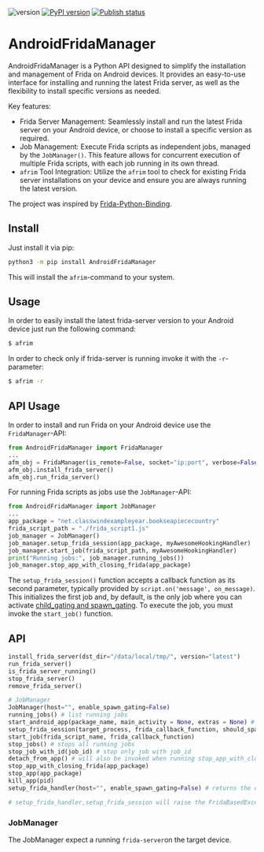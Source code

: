 ![version](https://img.shields.io/badge/version-1.8.3-blue) [![PyPI version](https://badge.fury.io/py/AndroidFridaManager.svg)](https://badge.fury.io/py/AndroidFridaManager) [![Publish status](https://github.com/fkie-cad/friTap/actions/workflows/publish.yml/badge.svg?branch=main)](https://github.com/fkie-cad/AndroidFridaManager/actions/workflows/publish-to-pypi.yml)

# AndroidFridaManager

AndroidFridaManager is a Python API designed to simplify the installation and management of Frida on Android devices. It provides an easy-to-use interface for installing and running the latest Frida server, as well as the flexibility to install specific versions as needed.

Key features:

- Frida Server Management:  Seamlessly install and run the latest Frida server on your Android device, or choose to install a specific version as required.
- Job Management: Execute Frida scripts as independent jobs, managed by the `JobManager()`. This feature allows for concurrent execution of multiple Frida scripts, with each job running in its own thread.
- `afrim` Tool Integration: Utilize the `afrim` tool to check for existing Frida server installations on your device and ensure you are always running the latest version.


The project was inspired by [Frida-Python-Binding](https://github.com/Mind0xP/Frida-Python-Binding/tree/master).

## Install

Just install it via pip:
```bash
python3 -m pip install AndroidFridaManager
```

This will install the `afrim`-command to your system.

## Usage

In order to easily install the latest frida-server version to your Android device just run the following command:

```bash
$ afrim 
```

In order to check only if frida-server is running invoke it with the `-r`-parameter:

```bash
$ afrim -r
```


## API Usage

In order to install and run Frida on your Android device use the `FridaManager`-API:
```python
from AndroidFridaManager import FridaManager
...
afm_obj = FridaManager(is_remote=False, socket="ip:port", verbose=False, frida_install_dst="/data/local/tmp/")
afm_obj.install_frida_server()
afm_obj.run_frida_server()
```

For running Frida scripts as jobs use the `JobManager`-API:
```python
from AndroidFridaManager import JobManager
...
app_package = "net.classwindexampleyear.bookseapiececountry"
frida_script_path = "./frida_script1.js"
job_manager = JobManager()
job_manager.setup_frida_session(app_package, myAwesomeHookingHandler)
job_manager.start_job(frida_script_path, myAwesomeHookingHandler)
print("Running jobs:", job_manager.running_jobs())
job_manager.stop_app_with_closing_frida(app_package)
``` 

The `setup_frida_session()` function accepts a callback function as its second parameter, typically provided by `script.on('message', on_message)`. This initializes the first job and, by default, is the only job where you can activate [child_gating and spawn_gating](https://frida.re/news/#child-gating). To execute the job, you must invoke the `start_job()` function.

## API

```python
install_frida_server(dst_dir="/data/local/tmp/", version="latest")
run_frida_server()
is_frida_server_running()
stop_frida_server()
remove_frida_server()

# JobManager
JobManager(host="", enable_spawn_gating=False)
running_jobs() # list running jobs
start_android_app(package_name, main_activity = None, extras = None) # returns the PID of the start app
setup_frida_session(target_process, frida_callback_function, should_spawn=True,foreground=False)
start_job(frida_script_name, frida_callback_function)
stop_jobs() # stops all running jobs
stop_job_with_id(job_id) # stop only job with job_id
detach_from_app() # will also be invoked when running stop_app_with_closing_frida()
stop_app_with_closing_frida(app_package)
stop_app(app_package)
kill_app(pid)
setup_frida_handler(host="", enable_spawn_gating=False) # returns the device object and is used by setup_frida_session()

# setup_frida_handler,setup_frida_session will raise the FridaBasedException(Exception). Ensure to handle it
```

### JobManager

The JobManager expect a running `frida-server`on the target device. 